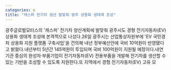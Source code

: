 ```yaml
---
categories: e
title: "캐스퍼 전기차 생산 발맞춰 광주 상용화 생태계 조성"
---
```

광주글로벌모터스의 &#39;캐스퍼&#39; 전기차 양산계획에 발맞춰 광주시도 경형 전기자동차(EV) 상용화 생태계 조성에 본격적으로 나섰다.26일 광주시는 산업통상자원부에 &#39;EV 국민경차 상용화 지원 플랫폼 구축사업&#39;을 건의해 내년 정부예산안에 국비 10억원이 반영됐다고 밝혔다.내년부터 5년간 145억원이 투입되며 국비 100억원이 지원될 예정이다.내연기관 중심의 완성차·부품기업이 전기자동차(EV) 전용부품을 개발해 전기차를 생산할 수 있는 기반을 조성할 수 있도록 지원한다.또 지역에서 경형 전기자동차(EV) 고유 모